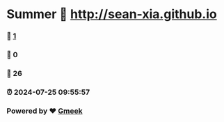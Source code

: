 # Summer :link: http://sean-xia.github.io 
### :page_facing_up: [1](http://sean-xia.github.io/tag.html) 
### :speech_balloon: 0 
### :hibiscus: 26 
### :alarm_clock: 2024-07-25 09:55:57 
### Powered by :heart: [Gmeek](https://github.com/Meekdai/Gmeek)
